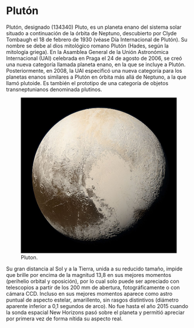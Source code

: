 # Plutón

Plutón, designado (134340) Pluto, es un planeta enano del sistema solar situado a continuación de la órbita de Neptuno, descubierto por Clyde Tombaugh el 18 de febrero de 1930 (véase Día Internacional de Plutón). Su nombre se debe al dios mitológico romano Plutón (Hades, según la mitología griega). En la Asamblea General de la Unión Astronómica Internacional (UAI) celebrada en Praga el 24 de agosto de 2006, se creó una nueva categoría llamada planeta enano, en la que se incluye a Plutón. Posteriormente, en 2008, la UAI especificó una nueva categoría para los planetas enanos similares a Plutón en órbita más allá de Neptuno, a la que llamó plutoide. Es también el prototipo de una categoría de objetos transneptunianos denominada plutinos. 

<figure class="figure">
  <img src="./Contents/imagenes/pluton.jpg" class="figure-img img-fluid rounded shadow" alt="...">
  <figcaption class="figure-caption text-center">Pluton.</figcaption>
</figure>

Su gran distancia al Sol y a la Tierra, unida a su reducido tamaño, impide que brille por encima de la magnitud 13,8 en sus mejores momentos (perihelio orbital y oposición), por lo cual solo puede ser apreciado con telescopios a partir de los 200 mm de abertura, fotográficamente o con cámara CCD. Incluso en sus mejores momentos aparece como astro puntual de aspecto estelar, amarillento, sin rasgos distintivos (diámetro aparente inferior a 0,1 segundos de arco). No fue hasta el año 2015 cuando la sonda espacial New Horizons pasó sobre el planeta y permitió apreciar por primera vez de forma nítida su aspecto real.